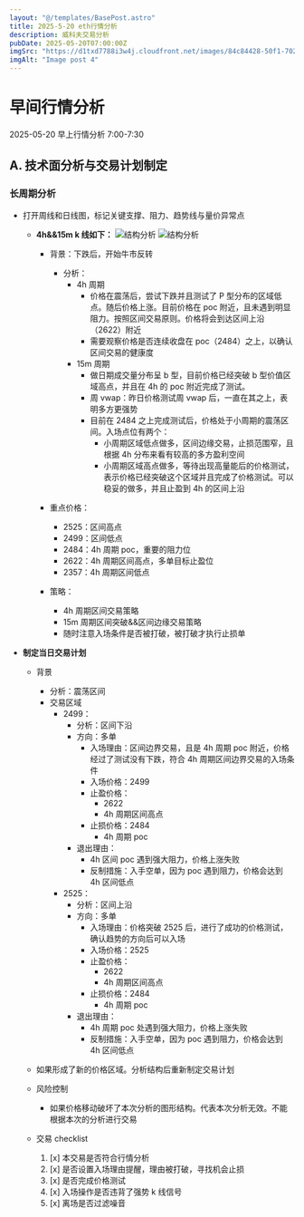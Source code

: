 ```yaml
---
layout: "@/templates/BasePost.astro"
title: 2025-5-20 eth行情分析
description: 威科夫交易分析
pubDate: 2025-05-20T07:00:00Z
imgSrc: "https://d1txd7788i3w4j.cloudfront.net/images/84c84428-50f1-7025-b778-548a97e9da87/2025-05-19/1747697261552-eth-4h.jpg"
imgAlt: "Image post 4"
---
```


# 早间行情分析

2025-05-20 早上行情分析 7:00-7:30

## A. 技术面分析与交易计划制定

### 长周期分析

- 打开周线和日线图，标记关键支撑、阻力、趋势线与量价异常点

  - **4h&&15m k 线如下：**
    ![结构分析](https://d1txd7788i3w4j.cloudfront.net/images/84c84428-50f1-7025-b778-548a97e9da87/2025-05-19/1747697261552-eth-4h.jpg)
    ![结构分析](https://d1txd7788i3w4j.cloudfront.net/images/84c84428-50f1-7025-b778-548a97e9da87/2025-05-19/1747697261963-eth-15m.jpg)

    - 背景：下跌后，开始牛市反转
      - 分析：
        - 4h 周期
          - 价格在震荡后，尝试下跌并且测试了 P 型分布的区域低点。随后价格上涨。目前价格在 poc 附近，且未遇到明显阻力。按照区间交易原则。价格将会到达区间上沿（2622）附近
          - 需要观察价格是否连续收盘在 poc（2484）之上，以确认区间交易的健康度
        - 15m 周期
          - 做日期成交量分布呈 b 型，目前价格已经突破 b 型价值区域高点，并且在 4h 的 poc 附近完成了测试。
          - 周 vwap：昨日价格测试周 vwap 后，一直在其之上，表明多方更强势
          - 目前在 2484 之上完成测试后，价格处于小周期的震荡区间。入场点位有两个：
            - 小周期区域低点做多，区间边缘交易，止损范围窄，且根据 4h 分布来看有较高的多方盈利空间
            - 小周期区域高点做多，等待出现高量能后的价格测试，表示价格已经突破这个区域并且完成了价格测试。可以稳妥的做多，并且止盈到 4h 的区间上沿
    - 重点价格：

      - 2525：区间高点
      - 2499：区间低点
      - 2484：4h 周期 poc，重要的阻力位
      - 2622：4h 周期区间高点，多单目标止盈位
      - 2357：4h 周期区间低点

    - 策略：
      - 4h 周期区间交易策略
      - 15m 周期区间突破&&区间边缘交易策略
      - 随时注意入场条件是否被打破，被打破才执行止损单

- **制定当日交易计划**

  - 背景
    - 分析：震荡区间
    - 交易区域
      - 2499：
        - 分析：区间下沿
        - 方向：多单
          - 入场理由：区间边界交易，且是 4h 周期 poc 附近，价格经过了测试没有下跌，符合 4h 周期区间边界交易的入场条件
          - 入场价格：2499
          - 止盈价格：
            - 2622
            - 4h 周期区间高点
          - 止损价格：2484
            - 4h 周期 poc
        - 退出理由：
          - 4h 区间 poc 遇到强大阻力，价格上涨失败
          - 反制措施：入手空单，因为 poc 遇到阻力，价格会达到 4h 区间低点
      - 2525：
        - 分析：区间上沿
        - 方向：多单
          - 入场理由：价格突破 2525 后，进行了成功的价格测试，确认趋势的方向后可以入场
          - 入场价格：2525
          - 止盈价格：
            - 2622
            - 4h 周期区间高点
          - 止损价格：2484
            - 4h 周期 poc
        - 退出理由：
          - 4h 周期 poc 处遇到强大阻力，价格上涨失败
          - 反制措施：入手空单，因为 poc 遇到阻力，价格会达到 4h 区间低点
  - 如果形成了新的价格区域。分析结构后重新制定交易计划

  - 风险控制
    - 如果价格移动破坏了本次分析的图形结构。代表本次分析无效。不能根据本次的分析进行交易
  - 交易 checklist

    1. [x] 本交易是否符合行情分析
    2. [x] 是否设置入场理由提醒，理由被打破，寻找机会止损
    3. [x] 是否完成价格测试
    4. [x] 入场操作是否违背了强势 k 线信号
    5. [x] 离场是否过滤噪音
